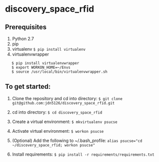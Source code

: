 # discovery_space_rfid

## Prerequisites

1. Python 2.7
2. pip
3. virtualenv
   `$ pip install virtualenv`
4. virtualenvwrapper
```
   $ pip install virtualenvwrapper
   $ export WORKON_HOME=~/Envs
   $ source /usr/local/bin/virtualenvwrapper.sh
```

## To get started:

1. Clone the repository and cd into directory:
   `$ git clone git@github.com:jdn5126/discovery_space_rfid.git`

2. cd into directory:
   `$ cd discovery_space_rfid`

2. Create a virtual environment:
   `$ mkvirtualenv psucse`

3. Activate virtual environment:
   `$ workon psucse`

4. (Optional) Add the following to ~/.bash_profile:
   `alias psucse="cd ~/discovery_space_rfid; workon psucse"`

5. Install requirements:
   `$ pip install -r requirements/requirements.txt`
